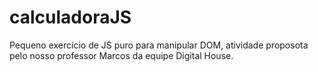 # calculadoraJS
Pequeno exercício de JS puro para manipular DOM, atividade proposota pelo nosso professor Marcos da equipe Digital House.
